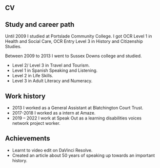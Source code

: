 ---
---
## CV

## Study and career path

Until 2009 I studied at Portslade Community College. I got OCR Level 1 in Health and Social Care, OCR Entry Level 3 in History and Citizenship Studies. 

Between 2009 to 2013 I went to Sussex Downs college and studied. 
* Level 2/ Level 3 in Travel and Tourism.
* Level 1 in Spanish Speaking and Listening.
* Level 2 in Life Skills.
* Level 3 in Adult Literacy and Numeracy.

## Work history 
* 2013 I worked as a General Assistant at Blatchington Court Trust. 
* 2017-2018 I worked as a intern at Amaze. 
* 2019 – 2022 I work at Speak Out as a learning disabilities voices network project worker.

## Achievements
* Learnt to video edit on DaVinci Resolve. 
* Created an article about 50 years of speaking up towards an important history.